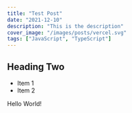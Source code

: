 ```yaml
---
title: "Test Post"
date: "2021-12-10"
description: "This is the description"
cover_image: "/images/posts/vercel.svg"
tags: ["JavaScript", "TypeScript"]
---
```


## Heading Two

- Item 1
- Item 2

Hello World!
